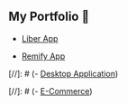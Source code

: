 ## My Portfolio 📂

- [Liber App](https://github.com/jesusandres31/liber-app)

- [Remify App](https://github.com/jesusandres31/remify-app/)

[//]: # (- [Desktop Application](https://github.com/jesusandres31/C-Sharp-dotnet-WinForms-App))

[//]: # (- [E-Commerce](https://github.com/jesusandres31/LAMP-webstore-app-guitar-pedals))
